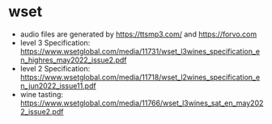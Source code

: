 # wset
* audio files are generated by https://ttsmp3.com/ and https://forvo.com 
* level 3 Specification: https://www.wsetglobal.com/media/11731/wset_l3wines_specification_en_highres_may2022_issue2.pdf 
* level 2 Specification: https://www.wsetglobal.com/media/11718/wset_l2wines_specification_en_jun2022_issue11.pdf  
* wine tasting: https://www.wsetglobal.com/media/11766/wset_l3wines_sat_en_may2022_issue2.pdf  
